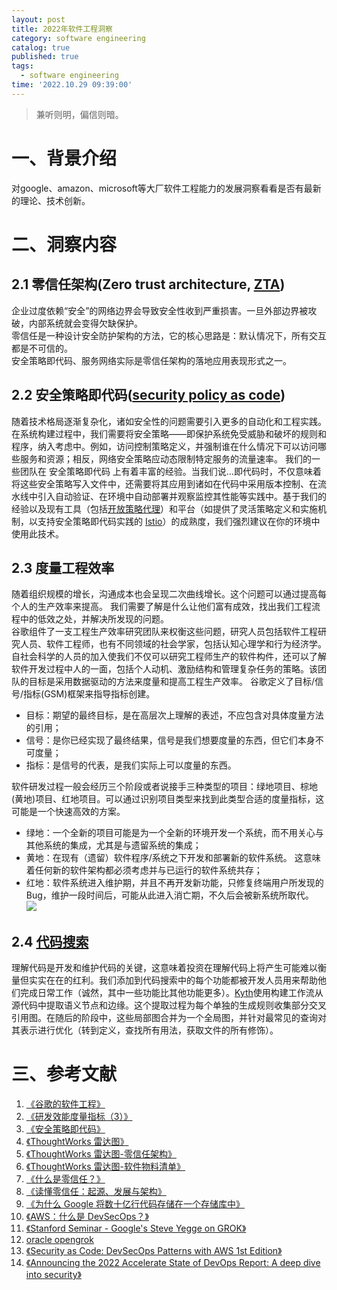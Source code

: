 ```yaml
---
layout: post
title: 2022年软件工程洞察
category: software engineering
catalog: true
published: true
tags:
  - software engineering
time: '2022.10.29 09:39:00'
---
```

> 兼听则明，偏信则暗。

# 一、背景介绍
对google、amazon、microsoft等大厂软件工程能力的发展洞察看看是否有最新的理论、技术创新。

# 二、洞察内容

## 2.1 零信任架构(Zero trust architecture, [ZTA](https://nvlpubs.nist.gov/nistpubs/SpecialPublications/NIST.SP.800-207-draft2.pdf))
企业过度依赖“安全”的网络边界会导致安全性收到严重损害。一旦外部边界被攻破，内部系统就会变得欠缺保护。  
零信任是一种设计安全防护架构的方法，它的核心思路是：默认情况下，所有交互都是不可信的。  
安全策略即代码、服务网络实际是零信任架构的落地应用表现形式之一。

## 2.2 安全策略即代码([security policy as code](https://www.thoughtworks.com/zh-cn/radar/techniques/security-policy-as-code))
随着技术格局逐渐复杂化，诸如安全性的问题需要引入更多的自动化和工程实践。在系统构建过程中，我们需要将安全策略——即保护系统免受威胁和破坏的规则和程序，纳入考虑中。例如，访问控制策略定义，并强制谁在什么情况下可以访问哪些服务和资源；相反，网络安全策略应动态限制特定服务的流量速率。 我们的一些团队在 安全策略即代码 上有着丰富的经验。当我们说…即代码时，不仅意味着将这些安全策略写入文件中，还需要将其应用到诸如在代码中采用版本控制、在流水线中引入自动验证、在环境中自动部署并观察监控其性能等实践中。基于我们的经验以及现有工具（包括[开放策略代理](https://www.thoughtworks.com/zh-cn/radar/tools/open-policy-agent-opa)）和平台（如提供了灵活策略定义和实施机制，以支持安全策略即代码实践的 [Istio](https://www.thoughtworks.com/zh-cn/radar/platforms/istio)）的成熟度，我们强烈建议在你的环境中使用此技术。

## 2.3 度量工程效率
随着组织规模的增长，沟通成本也会呈现二次曲线增长。这个问题可以通过提高每个人的生产效率来提高。
我们需要了解是什么让他们富有成效，找出我们工程流程中的低效之处，并解决所发现的问题。  
谷歌组件了一支工程生产效率研究团队来权衡这些问题，研究人员包括软件工程研究人员、软件工程师，也有不同领域的社会学家，包括认知心理学和行为经济学。  
自社会科学的人员的加入使我们不仅可以研究工程师生产的软件构件，还可以了解软件开发过程中人的一面，包括个人动机、激励结构和管理复杂任务的策略。该团队的目标是采用数据驱动的方法来度量和提高工程生产效率。
谷歌定义了目标/信号/指标(GSM)框架来指导指标创建。
- 目标：期望的最终目标，是在高层次上理解的表述，不应包含对具体度量方法的引用；
- 信号：是你已经实现了最终结果，信号是我们想要度量的东西，但它们本身不可度量；
- 指标：是信号的代表，是我们实际上可以度量的东西。  

软件研发过程一般会经历三个阶段或者说接手三种类型的项目：绿地项目、棕地(黄地)项目、红地项目。可以通过识别项目类型来找到此类型合适的度量指标，这可能是一个快速高效的方案。
- 绿地：一个全新的项目可能是为一个全新的环境开发一个系统，而不用关心与其他系统的集成，尤其是与遗留系统的集成；
- 黄地：在现有（遗留）软件程序/系统之下开发和部署新的软件系统。 这意味着任何新的软件架构都必须考虑并与已运行的软件系统共存；
- 红地：软件系统进入维护期，并且不再开发新功能，只修复终端用户所发现的Bug，维护一段时间后，可能从此进入消亡期，不久后会被新系统所取代。  
![](https://insights.thoughtworks.cn/wp-content/uploads/2021/11/1-research-development-efficiency-measurement-metrics-3.jpg)

## 2.4 [代码搜索](https://qiangmzsx.github.io/Software-Engineering-at-Google/#/zh-cn/Chapter-17_Code_Search/Chapter-17_Code_Search?id=the-code-search-ui-%e4%bb%a3%e7%a0%81%e6%90%9c%e7%b4%a2%e7%94%a8%e6%88%b7%e7%95%8c%e9%9d%a2)
理解代码是开发和维护代码的关键，这意味着投资在理解代码上将产生可能难以衡量但实实在在的红利。我们添加到代码搜索中的每个功能都被开发人员用来帮助他们完成日常工作（诚然，其中一些功能比其他功能更多）。[Kyth](https://kythe.io/docs/kythe-overview.html)使用构建工作流从源代码中提取语义节点和边缘。这个提取过程为每个单独的生成规则收集部分交叉引用图。在随后的阶段中，这些局部图合并为一个全局图，并针对最常见的查询对其表示进行优化（转到定义，查找所有用法，获取文件的所有修饰）。

# 三、参考文献
1. [《谷歌的软件工程》](https://qiangmzsx.github.io/Software-Engineering-at-Google)
2. [《研发效能度量指标（3）》](https://insights.thoughtworks.cn/research-development-efficiency-measurement-metrics-3/)
3. [《安全策略即代码》](https://www.thoughtworks.com/zh-cn/radar/techniques/security-policy-as-code)
4. [《ThoughtWorks 雷达图》](https://www.thoughtworks.com/radar)
5. [《ThoughtWorks 雷达图-零信任架构》](https://www.thoughtworks.com/zh-cn/radar/techniques/zero-trust-architecture)
6. [《ThoughtWorks 雷达图-软件物料清单》](https://www.thoughtworks.com/zh-cn/radar/techniques/software-bill-of-materials)
7. [《什么是零信任？》](https://www.redhat.com/zh/topics/security/what-is-zero-trust)
8. [《读懂零信任：起源、发展与架构》](https://www.infoq.cn/article/9k4pmxl3glixh6loqwmu)
9. [《为什么 Google 将数十亿行代码存储在一个存储库中》](https://cacm.acm.org/magazines/2016/7/204032-why-google-stores-billions-of-lines-of-code-in-a-single-repository/fulltext#body-4)
10. [《AWS：什么是 DevSecOps？》](https://aws.amazon.com/cn/what-is/devsecops/)
11. [《Stanford Seminar - Google's Steve Yegge on GROK》](https://www.youtube.com/watch?v=KTJs-0EInW8)
12. [oracle opengrok](https://github.com/oracle/opengrok)
13. [《Security as Code: DevSecOps Patterns with AWS 1st Edition》](https://www.amazon.com/Security-Code-DevSecOps-Patterns-AWS/dp/1098127463)
14. [《Announcing the 2022 Accelerate State of DevOps Report: A deep dive into security》](https://cloud.google.com/blog/products/devops-sre/dora-2022-accelerate-state-of-devops-report-now-out)
